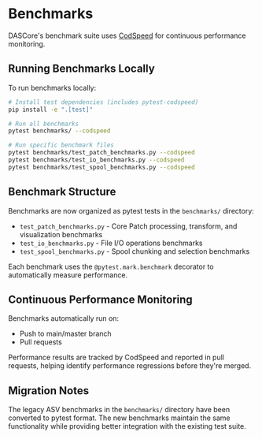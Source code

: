 # Benchmarks

DASCore's benchmark suite uses [CodSpeed](https://codspeed.io/) for continuous performance monitoring.

## Running Benchmarks Locally

To run benchmarks locally:

```bash
# Install test dependencies (includes pytest-codspeed)
pip install -e ".[test]"

# Run all benchmarks
pytest benchmarks/ --codspeed

# Run specific benchmark files
pytest benchmarks/test_patch_benchmarks.py --codspeed
pytest benchmarks/test_io_benchmarks.py --codspeed
pytest benchmarks/test_spool_benchmarks.py --codspeed
```

## Benchmark Structure

Benchmarks are now organized as pytest tests in the `benchmarks/` directory:

- `test_patch_benchmarks.py` - Core Patch processing, transform, and visualization benchmarks
- `test_io_benchmarks.py` - File I/O operations benchmarks
- `test_spool_benchmarks.py` - Spool chunking and selection benchmarks

Each benchmark uses the `@pytest.mark.benchmark` decorator to automatically measure performance.

## Continuous Performance Monitoring

Benchmarks automatically run on:
- Push to main/master branch
- Pull requests

Performance results are tracked by CodSpeed and reported in pull requests, helping identify performance regressions before they're merged.

## Migration Notes

The legacy ASV benchmarks in the `benchmarks/` directory have been converted to pytest format. The new benchmarks maintain the same functionality while providing better integration with the existing test suite.
